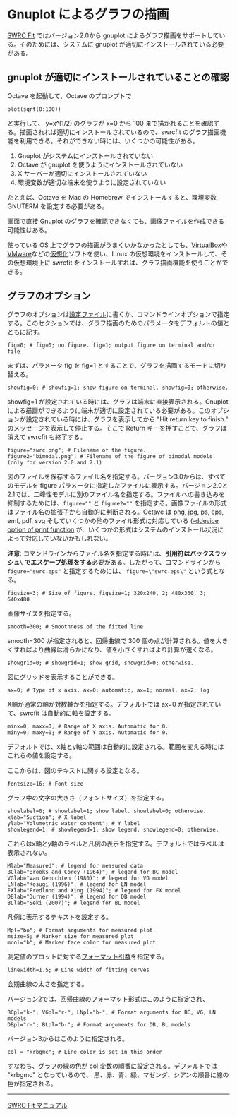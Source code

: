 # Gnuplot によるグラフの描画

[SWRC Fit](https://github.com/sekika/swrcfit/) ではバージョン2.0から gnuplot によるグラフ描画をサポートしている。そのためには、システムに gnuplot が適切にインストールされている必要がある。

## gnuplot が適切にインストールされていることの確認

Octave を起動して、Octave のプロンプトで
```
plot(sqrt(0:100))
```
と実行して、 y=x^(1/2) のグラフが x=0 から 100 まで描かれることを確認する。描画されれば適切にインストールされているので、swrcfit のグラフ描画機能を利用できる。それができない時には、いくつかの可能性がある。

1. Gnuplot がシステムにインストールされていない
2. Octave が gnuplot を使うようにインストールされていない
3. X サーバーが適切にインストールされていない
4. 環境変数が適切な端末を使うように設定されていない

たとえば、Octave を Mac の Homebrew でインストールすると、環境変数 GNUTERM を設定する必要がある。

画面で直接 Gnuplot のグラフを確認できなくても、画像ファイルを作成できる可能性はある。

使っている OS 上でグラフの描画がうまくいかなかったとしても、[VirtualBox](https://www.virtualbox.org/)や[VMware](http://www.vmware.com/)などの[仮想化](https://ja.wikipedia.org/wiki/%E4%BB%AE%E6%83%B3%E5%8C%96)ソフトを使い、Linux の仮想環境をインストールして、その仮想環境上に swrcfit をインストールすれば、グラフ描画機能を使うことができる。

## グラフのオプション
グラフのオプションは[設定ファイル](setting.md)に書くか、コマンドラインオプションで指定する。このセクションでは、グラフ描画のためのパラメータをデフォルトの値とともに記す。

```
fig=0; # fig=0; no figure. fig=1; output figure on terminal and/or file
```
まずは、パラメータ fig を fig=1 とすることで、グラフを描画するモードに切り替える。

```
showfig=0; # showfig=1; show figure on terminal. showfig=0; otherwise.
```
showfig=1 が設定されている時には、グラフは端末に直接表示される。Gnuplot による描画ができるように端末が適切に設定されている必要がある。このオプションが設定されている時には、グラフを表示してから "Hit return key to finish." のメッセージを表示して停止する。そこで Return キーを押すことで、グラフは消えて swrcfit も終了する。

```
figure="swrc.png"; # Filename of the figure.
figure2="bimodal.png"; # Filename of the figure of bimodal models. (only for version 2.0 and 2.1)
```
図のファイルを保存するファイル名を指定する。バージョン3.0からは、すべてのモデルを figure パラメータに指定したファイルに表示する。バージョン2.0と2.1では、二峰性モデルに別のファイル名を指定する。ファイルへの書き込みを抑制するためには、`figure=""` と `figure2=""` を指定する。画像ファイルの形式はファイル名の拡張子から自動的に判断される。Octave は png, jpg, ps, eps, emf, pdf, svg そしていくつかの他のファイル形式に対応している ([-ddevice option of print function](http://www.gnu.org/software/octave/doc/interpreter/Printing-and-Saving-Plots.html) が、いくつかの形式はシステムのインストール状況によって対応していないかもしれない。

**注意**: コマンドラインからファイル名を指定する時には、**引用符はバックスラッシュ`\` でエスケープ処理をする**必要がある。したがって、コマンドラインから `figure="swrc.eps"` と指定するためには、 `figure=\"swrc.eps\"` という式となる。

```
figsize=3; # Size of figure. figsize=1; 320x240, 2; 480x360, 3; 640x480
```
画像サイズを指定する。
```
smooth=300; # Smoothness of the fitted line
```
smooth=300 が指定されると、回帰曲線で 300 個の点が計算される。値を大きくすればより曲線は滑らかになり、値を小さくすればより計算が速くなる。
```
showgrid=0; # showgrid=1; show grid, showgrid=0; otherwise.
```
図にグリッドを表示することができる。

```
ax=0; # Type of x axis. ax=0; automatic, ax=1; normal, ax=2; log
```
X軸が通常の軸か対数軸かを指定する。デフォルトでは ax=0 が指定されていて、swrcfit は自動的に軸を設定する。
```
minx=0; maxx=0; # Range of X axis. Automatic for 0.
miny=0; maxy=0; # Range of Y axis. Automatic for 0.
```
デフォルトでは、x軸とy軸の範囲は自動的に設定される。範囲を変える時にはこれらの値を設定する。

ここからは、図のテキストに関する設定となる。
```
fontsize=16; # Font size
```
グラフ中の文字の大きさ（フォントサイズ）を指定する。
```
showlabel=0; # showlabel=1; show label. showlabel=0; otherwise.
xlab="Suction"; # X label
ylab="Volumetric water content"; # Y label
showlegend=1; # showlegend=1; show legend. showlegend=0; otherwise.
```
これらはx軸とy軸のラベルと凡例の表示を指定する。デフォルトではラベルは表示されない。
```
Mlab="Measured"; # legend for measured data
BClab="Brooks and Corey (1964)"; # legend for BC model
VGlab="van Genuchten (1980)"; # legend for VG model
LNlab="Kosugi (1996)"; # legend for LN model
FXlab="Fredlund and Xing (1994)"; # legend for FX model
DBlab="Durner (1994)"; # legend for DB model
BLlab="Seki (2007)"; # legend for BL model
```
凡例に表示するテキストを設定する。
```
Mpl="bo"; # Format arguments for measured plot.
msize=5; # Marker size for measured plot
mcol="b"; # Marker face color for measured plot
```
測定値のプロットに対する[フォーマット引数](https://www.gnu.org/software/octave/doc/interpreter/Two_002dDimensional-Plots.html)を指定する。

```
linewidth=1.5; # Line width of fitting curves
```
会期曲線の太さを指定する。

バージョン2では、回帰曲線のフォーマット形式はこのように指定され、

```
BCpl="k-"; VGpl="r-"; LNpl="b-"; # Format arguments for BC, VG, LN models
DBpl="r-"; BLpl="b-"; # Format arguments for DB, BL models
```

バージョン3からはこのように指定される。

```
col = "krbgmc"; # Line color is set in this order
```
すなわち、グラフの線の色が col 変数の順番に設定される。デフォルトでは "krbgmc" となっているので、
黒、赤、青、緑、マゼンダ、シアンの順番に線の色が指定される。

----
[SWRC Fit マニュアル](README.md)
